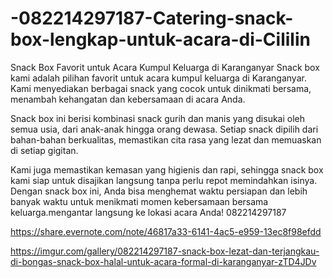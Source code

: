 # -082214297187-Catering-snack-box-lengkap-untuk-acara-di-Cililin
Snack Box Favorit untuk Acara Kumpul Keluarga di Karanganyar Snack box kami adalah pilihan favorit untuk acara kumpul keluarga di Karanganyar. Kami menyediakan berbagai snack yang cocok untuk dinikmati bersama, menambah kehangatan dan kebersamaan di acara Anda.

Snack box ini berisi kombinasi snack gurih dan manis yang disukai oleh semua usia, dari anak-anak hingga orang dewasa. Setiap snack dipilih dari bahan-bahan berkualitas, memastikan cita rasa yang lezat dan memuaskan di setiap gigitan.

Kami juga memastikan kemasan yang higienis dan rapi, sehingga snack box kami siap untuk disajikan langsung tanpa perlu repot memindahkan isinya. Dengan snack box ini, Anda bisa menghemat waktu persiapan dan lebih banyak waktu untuk menikmati momen kebersamaan bersama keluarga.mengantar langsung ke lokasi acara Anda!
082214297187 

https://share.evernote.com/note/46817a33-6141-4ac5-e959-13ec8f98efdd

https://imgur.com/gallery/082214297187-snack-box-lezat-dan-terjangkau-di-bongas-snack-box-halal-untuk-acara-formal-di-karanganyar-zTD4JDv

